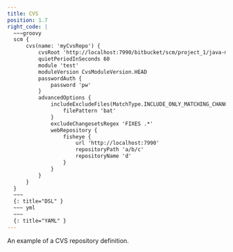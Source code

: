 ```yaml
---
title: CVS
position: 1.7
right_code: |
  ~~~groovy
  scm {
      cvs(name: 'myCvsRepo') {
          cvsRoot 'http://localhost:7990/bitbucket/scm/project_1/java-maven-simple.cvs'
          quietPeriodInSeconds 60
          module 'test'
          moduleVersion CvsModuleVersion.HEAD
          passwordAuth {
              password 'pw'
          }
          advancedOptions {
              includeExcludeFiles(MatchType.INCLUDE_ONLY_MATCHING_CHANGES) {
                  filePattern 'bat'
              }
              excludeChangesetsRegex 'FIXES .*'
              webRepository {
                  fisheye {
                      url 'http://localhost:7990'
                      repositoryPath 'a/b/c'
                      repositoryName 'd'
                  }
              }
          }
      }
  }
  ~~~
  {: title="DSL" }
  ~~~ yml       
  ~~~
  {: title="YAML" }
---
```

An example of a CVS repository definition.